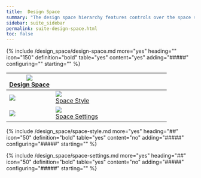```yaml
---
title:  Design Space
summary: "The design space hierarchy features controls over the space style and space settings."
sidebar: suite_sidebar
permalink: suite-design-space.html
toc: false
---
```


{% include /design_space/design-space.md more="yes" heading="" icon="150" definition="bold" table="yes" content="yes" adding="#####" configuring="" starting="" %}

<table class='hierarchyTable'><thead><tr><th><a href='#design-space' data-toggle='tooltip' data-original-title='{{site.data.trading_engine.design_space}}'><img src='images/icons/nodes/png50/design-space.png' /><br />Design Space</a></th><th></th><th></th><th></th><th></th><th></th><th></th><th></th><th></th><th></th><th></th><th></th><th></th></tr></thead><tbody>
<tr><td><img src='images/icons/various/png/tree-connector-fork.png' /></td><td><a href='#space-style' data-toggle='tooltip' data-original-title='{{site.data.trading_engine.space_style}}'><img src='images/icons/nodes/png50/space-style.png' /><br />Space Style</a></td><td></td><td></td><td></td><td></td><td></td><td></td><td></td><td></td><td></td><td></td><td></td></tr>
<tr><td><img src='images/icons/various/png/tree-connector-elbow.png' /></td><td><a href='#space-settings' data-toggle='tooltip' data-original-title='{{site.data.trading_engine.space_settings}}'><img src='images/icons/nodes/png50/space-settings.png' /><br />Space Settings</a></td><td></td><td></td><td></td><td></td><td></td><td></td><td></td><td></td><td></td><td></td><td></td></tr></tbody></table>

{% include /design_space/space-style.md more="yes" heading="##" icon="50" definition="bold" table="yes" content="no" adding="#####" configuring="#####" starting="" %}

{% include /design_space/space-settings.md more="yes" heading="##" icon="50" definition="bold" table="yes" content="no" adding="#####" configuring="#####" starting="" %}

